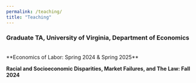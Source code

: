 ```yaml
---
permalink: /teaching/
title: "Teaching"
---
```

### Graduate TA, University of Virginia, Department of Economics

<br>
**Economics of Labor: Spring 2024 & Spring 2025**


**Racial and Socioeconomic Disparities, Market Failures, and The Law: Fall 2024**

